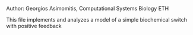 Author: Georgios Asimomitis, Computational Systems Biology ETH

This file implements and analyzes a model of a simple biochemical switch with positive feedback 
